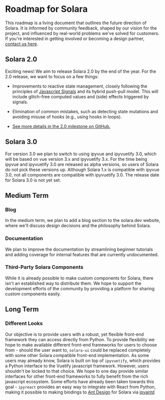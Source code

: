 # Roadmap for Solara

This roadmap is a living document that outlines the future direction of Solara. It is informed by community feedback, shaped by our vision for the project, and influenced by real-world problems we've solved for customers. If you're interested in getting involved or becoming a design partner, [contact us here](https://solara.dev/contact).


## Solara 2.0

Exciting news! We aim to release Solara 2.0 by the end of the year. For the 2.0 release, we want to focus on a few things:

- Improvements to reactive state management, closely following the principles of [Javascript Signals](https://github.com/tc39/proposal-signals) and its hybrid push-pull model. This will include glitch-free computed values and (side) effects triggered by signals.

- Elimination of common mistakes, such as detecting state mutations and avoiding misuse of hooks (e.g., using hooks in loops).

- [See more details in the 2.0 milestone on GitHub.](https://github.com/widgetti/solara/milestone/1)


## Solara 3.0

For version 3.0 we plan to switch to using ipyvue and ipyvuetify 3.0, which will be based on vue version 3.x and ipyvuetify 3.x. For the time being ipyvue and ipyvuetify 3.0 are released as alpha versions, so users of Solara do not pick these versions up. Although Solara 1.x is compatible with ipyvue 3.0, not all components are compatible with ipyvuetify 3.0. The release date for Solara 3.0 is not yet set.


## Medium Term

### Blog

In the medium term, we plan to add a blog section to the solara.dev website, where we'll discuss design decisions and the philosophy behind Solara.

### Documentation

We plan to improve the documentation by streamlining beginner tutorials and adding coverage for internal features that are currently undocumented.

### Third-Party Solara Components

While it is already possible to make custom components for Solara, there isn't an established way to distribute them. We hope to support the development efforts of the community by providing a platform for sharing custom components easily.


## Long Term

### Different Looks

Our objective is to provide users with a robust, yet flexible front-end framework they can access directly from Python. To provide flexibility we hope to make available different front-end frameworks for users to choose from - should the user want to, `solara-ui` could be replaced completely with some other Solara compatible front-end implementation. As some users may already know, Solara is built on top of `ipyvuetify`, which provides a Python interface to the Vuetify javascript framework. However, users shouldn't be locked to that choice. We hope to one day provide similar interfaces for other front-end frameworks to fully benefit from the rich javascript ecosystem. Some efforts have already been taken towards this goal - `ipyreact` provides an easy way to integrate with React from Python, making it possible to making bindings to [Ant Design](https://ant.design) for Solara via [ipyantd](https://github.com/widgetti/ipyantd)
